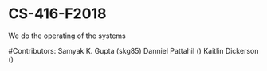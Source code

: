 # CS-416-F2018
We do the operating of the systems

#Contributors:
Samyak K. Gupta (skg85)
Danniel Pattahil ()
Kaitlin Dickerson ()
